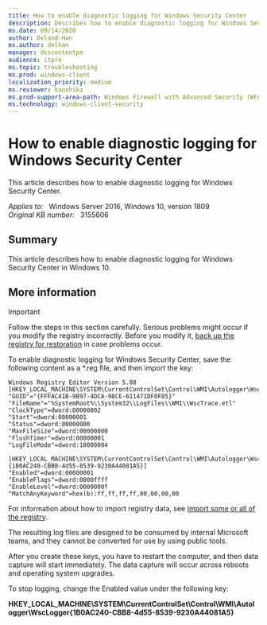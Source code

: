 ```yaml
---
title: How to enable diagnostic logging for Windows Security Center
description: Describes how to enable diagnostic logging for Windows Security
ms.date: 09/14/2020
author: Deland-Han
ms.author: delhan 
manager: dcscontentpm
audience: itpro
ms.topic: troubleshooting
ms.prod: windows-client
localization_priority: medium
ms.reviewer: kaushika
ms.prod-support-area-path: Windows Firewall with Advanced Security (WFAS)
ms.technology: windows-client-security
---
```

# How to enable diagnostic logging for Windows Security Center

This article describes how to enable diagnostic logging for Windows Security Center.

_Applies to:_ &nbsp; Windows Server 2016, Windows 10, version 1809  
_Original KB number:_ &nbsp; 3155606

## Summary

This article describes how to enable diagnostic logging for Windows Security Center in Windows 10.

## More information

> [!IMPORTANT]
>Follow the steps in this section carefully. Serious problems might occur if you modify the registry incorrectly. Before you modify it, [back up the registry for restoration](https://support.microsoft.com/help/322756) in case problems occur. 

To enable diagnostic logging for Windows Security Center, save the following content as a *.reg file, and then import the key:
```
Windows Registry Editor Version 5.00
[HKEY_LOCAL_MACHINE\SYSTEM\CurrentControlSet\Control\WMI\Autologger\WscLogger]
"GUID"="{FFFAC41B-9B97-4DCA-98CE-611471DF0F85}"
"FileName"="%SystemRoot%\\System32\\LogFiles\\WMI\\WscTrace.etl"
"ClockType"=dword:00000002
"Start"=dword:00000001
"Status"=dword:00000000
"MaxFileSize"=dword:00000000
"FlushTimer"=dword:00000001
"LogFileMode"=dword:10000004

[HKEY_LOCAL_MACHINE\SYSTEM\CurrentControlSet\Control\WMI\Autologger\WscLogger\{1B0AC240-CBB8-4d55-8539-9230A44081A5}]
"Enabled"=dword:00000001
"EnableFlags"=dword:0000ffff
"EnableLevel"=dword:0000000f
"MatchAnyKeyword"=hex(b):ff,ff,ff,ff,00,00,00,00
```

For information about how to import registry data, see [Import some or all of the registry](https://technet.microsoft.com/library/cc778054%28v=ws.10%29.aspx).

The resulting log files are designed to be consumed by internal Microsoft teams, and they cannot be converted for use by using public tools. 

After you create these keys, you have to restart the computer, and then data capture will start immediately. The data capture will occur across reboots and operating system upgrades.

To stop logging, change the Enabled value under the following key:

**HKEY_LOCAL_MACHINE\SYSTEM\CurrentControlSet\Control\WMI\Autologger\WscLogger\{1B0AC240-CBB8-4d55-8539-9230A44081A5}**
